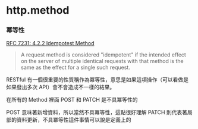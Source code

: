 # http.method


### 冪等性

[RFC 7231: 4.2.2 Idempotest Method](https://datatracker.ietf.org/doc/html/rfc7231#section-4.2.2)

>  A request method is considered "idempotent" if the intended effect on
   the server of multiple identical requests with that method is the
   same as the effect for a single such request.

RESTful 有一個很重要的性質稱作為冪等性，意思是如果這項操作（可以看做是如果發出多次 API）會不會造成不一樣的結果。

在所有的 Method 裡面 POST 和 PATCH 是不具冪等性的

POST 意味著新增資料，所以當然不具冪等性，這點很好理解
PATCH 則代表著局部的資料更新，不具冪等性這件事情可以說是定義上的
